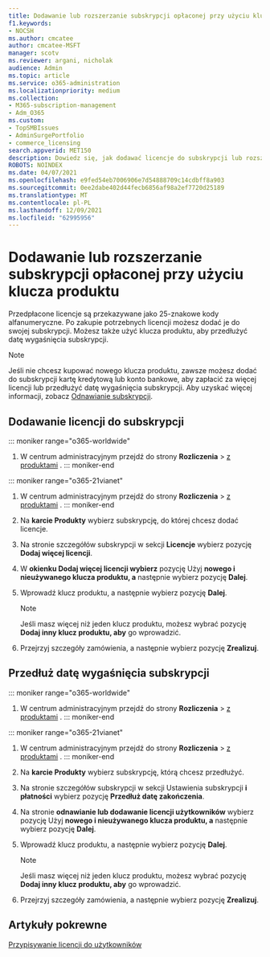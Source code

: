 ```yaml
---
title: Dodawanie lub rozszerzanie subskrypcji opłaconej przy użyciu klucza produktu
f1.keywords:
- NOCSH
ms.author: cmcatee
author: cmcatee-MSFT
manager: scotv
ms.reviewer: argani, nicholak
audience: Admin
ms.topic: article
ms.service: o365-administration
ms.localizationpriority: medium
ms.collection:
- M365-subscription-management
- Adm_O365
ms.custom:
- TopSMBIssues
- AdminSurgePortfolio
- commerce_licensing
search.appverid: MET150
description: Dowiedz się, jak dodawać licencje do subskrypcji lub rozszerzać ją przy użyciu klucza produktu.
ROBOTS: NOINDEX
ms.date: 04/07/2021
ms.openlocfilehash: e9fed54eb7006906e7d54888709c14cdbff8a903
ms.sourcegitcommit: 0ee2dabe402d44fecb6856af98a2ef7720d25189
ms.translationtype: MT
ms.contentlocale: pl-PL
ms.lasthandoff: 12/09/2021
ms.locfileid: "62995956"
---
```

# <a name="add-licenses-to-or-extend-a-subscription-paid-for-using-a-product-key"></a>Dodawanie lub rozszerzanie subskrypcji opłaconej przy użyciu klucza produktu

Przedpłacone licencje są przekazywane jako 25-znakowe kody alfanumeryczne. Po zakupie potrzebnych licencji możesz dodać je do swojej subskrypcji. Możesz także użyć klucza produktu, aby przedłużyć datę wygaśnięcia subskrypcji.

> [!NOTE]
> Jeśli nie chcesz kupować nowego klucza produktu, zawsze możesz dodać do subskrypcji kartę kredytową lub konto bankowe, aby zapłacić za więcej licencji lub przedłużyć datę wygaśnięcia subskrypcji. Aby uzyskać więcej informacji, zobacz [Odnawianie subskrypcji](../subscriptions/renew-your-subscription.md).
  
## <a name="add-licenses-to-your-subscription"></a>Dodawanie licencji do subskrypcji

::: moniker range="o365-worldwide"

1. W centrum administracyjnym przejdź do strony **Rozliczenia** \> <a href="https://go.microsoft.com/fwlink/p/?linkid=842054" target="_blank">z produktami</a> .
::: moniker-end

::: moniker range="o365-21vianet"

1. W centrum administracyjnym przejdź do strony **Rozliczenia** \> <a href="https://go.microsoft.com/fwlink/p/?linkid=850626" target="_blank">z produktami</a> .
::: moniker-end

2. Na **karcie Produkty** wybierz subskrypcję, do której chcesz dodać licencje.
3. Na stronie szczegółów subskrypcji w sekcji **Licencje** wybierz pozycję **Dodaj więcej licencji**.
4. W **okienku Dodaj więcej licencji wybierz** pozycję Użyj **nowego i nieużywanego klucza produktu, a** następnie wybierz pozycję **Dalej**.
5. Wprowadź klucz produktu, a następnie wybierz pozycję **Dalej**.
    > [!NOTE]
    > Jeśli masz więcej niż jeden klucz produktu, możesz wybrać pozycję **Dodaj inny klucz produktu, aby** go wprowadzić.
6. Przejrzyj szczegóły zamówienia, a następnie wybierz pozycję **Zrealizuj**.
  
## <a name="extend-the-expiration-date-of-your-subscription"></a>Przedłuż datę wygaśnięcia subskrypcji

::: moniker range="o365-worldwide"

1. W centrum administracyjnym przejdź do strony **Rozliczenia** \> <a href="https://go.microsoft.com/fwlink/p/?linkid=842054" target="_blank">z produktami</a> .
::: moniker-end

::: moniker range="o365-21vianet"

1. W centrum administracyjnym przejdź do strony **Rozliczenia** \> <a href="https://go.microsoft.com/fwlink/p/?linkid=850626" target="_blank">z produktami</a> .
::: moniker-end

2. Na **karcie Produkty** wybierz subskrypcję, którą chcesz przedłużyć.
3. Na stronie szczegółów subskrypcji w sekcji Ustawienia subskrypcji **i płatności** wybierz pozycję **Przedłuż datę zakończenia**.
4. Na stronie **odnawianie lub dodawanie licencji użytkowników** wybierz pozycję Użyj **nowego i nieużywanego klucza produktu, a** następnie wybierz pozycję **Dalej**.
5. Wprowadź klucz produktu, a następnie wybierz pozycję **Dalej**.
    > [!NOTE]
    > Jeśli masz więcej niż jeden klucz produktu, możesz wybrać pozycję **Dodaj inny klucz produktu, aby** go wprowadzić.
6. Przejrzyj szczegóły zamówienia, a następnie wybierz pozycję **Zrealizuj**.

## <a name="related-articles"></a>Artykuły pokrewne

[Przypisywanie licencji do użytkowników](../../admin/manage/assign-licenses-to-users.md)
